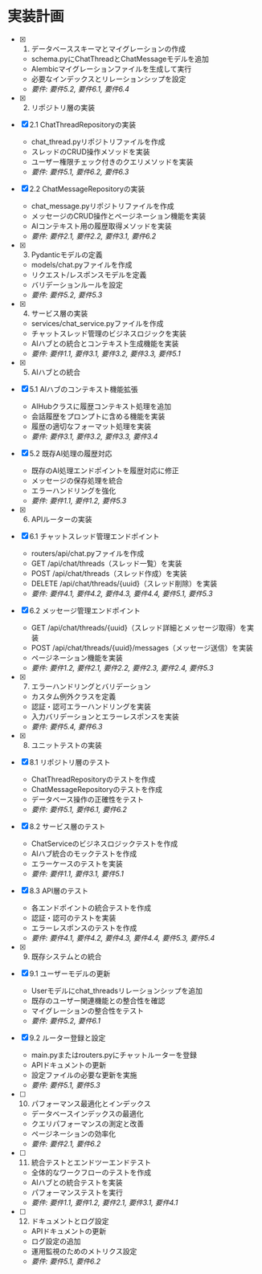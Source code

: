 # 実装計画

- [x] 1. データベーススキーマとマイグレーションの作成
  - schema.pyにChatThreadとChatMessageモデルを追加
  - Alembicマイグレーションファイルを生成して実行
  - 必要なインデックスとリレーションシップを設定
  - _要件: 要件5.2, 要件6.1, 要件6.4_

- [x] 2. リポジトリ層の実装
- [x] 2.1 ChatThreadRepositoryの実装
  - chat_thread.pyリポジトリファイルを作成
  - スレッドのCRUD操作メソッドを実装
  - ユーザー権限チェック付きのクエリメソッドを実装
  - _要件: 要件5.1, 要件6.2, 要件6.3_

- [x] 2.2 ChatMessageRepositoryの実装
  - chat_message.pyリポジトリファイルを作成
  - メッセージのCRUD操作とページネーション機能を実装
  - AIコンテキスト用の履歴取得メソッドを実装
  - _要件: 要件2.1, 要件2.2, 要件3.1, 要件6.2_

- [x] 3. Pydanticモデルの定義
  - models/chat.pyファイルを作成
  - リクエスト/レスポンスモデルを定義
  - バリデーションルールを設定
  - _要件: 要件5.2, 要件5.3_

- [x] 4. サービス層の実装
  - services/chat_service.pyファイルを作成
  - チャットスレッド管理のビジネスロジックを実装
  - AIハブとの統合とコンテキスト生成機能を実装
  - _要件: 要件1.1, 要件3.1, 要件3.2, 要件3.3, 要件5.1_

- [x] 5. AIハブとの統合
- [x] 5.1 AIハブのコンテキスト機能拡張
  - AIHubクラスに履歴コンテキスト処理を追加
  - 会話履歴をプロンプトに含める機能を実装
  - 履歴の適切なフォーマット処理を実装
  - _要件: 要件3.1, 要件3.2, 要件3.3, 要件3.4_

- [x] 5.2 既存AI処理の履歴対応
  - 既存のAI処理エンドポイントを履歴対応に修正
  - メッセージの保存処理を統合
  - エラーハンドリングを強化
  - _要件: 要件1.1, 要件1.2, 要件5.3_

- [x] 6. APIルーターの実装
- [x] 6.1 チャットスレッド管理エンドポイント
  - routers/api/chat.pyファイルを作成
  - GET /api/chat/threads（スレッド一覧）を実装
  - POST /api/chat/threads（スレッド作成）を実装
  - DELETE /api/chat/threads/{uuid}（スレッド削除）を実装
  - _要件: 要件4.1, 要件4.2, 要件4.3, 要件4.4, 要件5.1, 要件5.3_

- [x] 6.2 メッセージ管理エンドポイント
  - GET /api/chat/threads/{uuid}（スレッド詳細とメッセージ取得）を実装
  - POST /api/chat/threads/{uuid}/messages（メッセージ送信）を実装
  - ページネーション機能を実装
  - _要件: 要件1.2, 要件2.1, 要件2.2, 要件2.3, 要件2.4, 要件5.3_

- [x] 7. エラーハンドリングとバリデーション
  - カスタム例外クラスを定義
  - 認証・認可エラーハンドリングを実装
  - 入力バリデーションとエラーレスポンスを実装
  - _要件: 要件5.4, 要件6.3_

- [x] 8. ユニットテストの実装
- [x] 8.1 リポジトリ層のテスト
  - ChatThreadRepositoryのテストを作成
  - ChatMessageRepositoryのテストを作成
  - データベース操作の正確性をテスト
  - _要件: 要件5.1, 要件6.1, 要件6.2_

- [x] 8.2 サービス層のテスト
  - ChatServiceのビジネスロジックテストを作成
  - AIハブ統合のモックテストを作成
  - エラーケースのテストを実装
  - _要件: 要件1.1, 要件3.1, 要件5.1_

- [x] 8.3 API層のテスト
  - 各エンドポイントの統合テストを作成
  - 認証・認可のテストを実装
  - エラーレスポンスのテストを作成
  - _要件: 要件4.1, 要件4.2, 要件4.3, 要件4.4, 要件5.3, 要件5.4_

- [x] 9. 既存システムとの統合
- [x] 9.1 ユーザーモデルの更新
  - Userモデルにchat_threadsリレーションシップを追加
  - 既存のユーザー関連機能との整合性を確認
  - マイグレーションの整合性をテスト
  - _要件: 要件5.2, 要件6.1_

- [x] 9.2 ルーター登録と設定
  - main.pyまたはrouters.pyにチャットルーターを登録
  - APIドキュメントの更新
  - 設定ファイルの必要な更新を実施
  - _要件: 要件5.1, 要件5.3_

- [ ] 10. パフォーマンス最適化とインデックス
  - データベースインデックスの最適化
  - クエリパフォーマンスの測定と改善
  - ページネーションの効率化
  - _要件: 要件2.1, 要件6.2_

- [ ] 11. 統合テストとエンドツーエンドテスト
  - 全体的なワークフローのテストを作成
  - AIハブとの統合テストを実装
  - パフォーマンステストを実行
  - _要件: 要件1.1, 要件1.2, 要件2.1, 要件3.1, 要件4.1_

- [ ] 12. ドキュメントとログ設定
  - APIドキュメントの更新
  - ログ設定の追加
  - 運用監視のためのメトリクス設定
  - _要件: 要件5.1, 要件6.2_